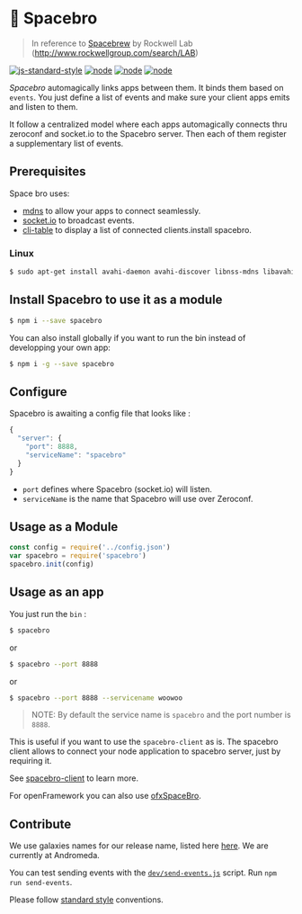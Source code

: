 # 🚀  Spacebro

> In reference to [Spacebrew](http://docs.spacebrew.cc/) by Rockwell Lab (http://www.rockwellgroup.com/search/LAB)

[![js-standard-style](https://img.shields.io/badge/code%20style-standard-brightgreen.svg)](http://standardjs.com/)
[![node](https://img.shields.io/badge/node-0.12.x-brightgreen.svg)](https://nodejs.org/en/)
[![node](https://img.shields.io/badge/node-4.0.x-brightgreen.svg)](https://nodejs.org/en/)
[![node](https://img.shields.io/badge/node-5.3.x-brightgreen.svg)](https://nodejs.org/en/)


*Spacebro* automagically links apps between them. It binds them based on `events`. You just define a list of events and make sure your client apps emits and listen to them.

It follow a centralized model where each apps automagically connects thru zeroconf and socket.io to the Spacebro server. Then each of them register a supplementary list of events.

## Prerequisites

Space bro uses:

* [mdns](https://github.com/agnat/node_mdns) to allow your apps to connect seamlessly.
* [socket.io](http://socket.io) to broadcast events.
* [cli-table](https://github.com/Automattic/cli-table) to display a list of connected clients.install spacebro.

### Linux

```bash
$ sudo apt-get install avahi-daemon avahi-discover libnss-mdns libavahi-compat-libdnssd-dev curl build-essential
```

## Install Spacebro to use it as a module

```bash
$ npm i --save spacebro
```

You can also install globally if you want to run the bin instead of developping your own app:

```bash
$ npm i -g --save spacebro
```


## Configure

Spacebro is awaiting a config file that looks like :

```js
{
  "server": {
    "port": 8888,
    "serviceName": "spacebro"
  }
}
```

* `port` defines where Spacebro (socket.io) will listen.
* `serviceName` is the name that Spacebro will use over Zeroconf.

## Usage as a Module

```js
const config = require('../config.json')
var spacebro = require('spacebro')
spacebro.init(config)
```

## Usage as an app

You just run the `bin` :

```bash
$ spacebro
```
or
```bash
$ spacebro --port 8888
```
or
```bash
$ spacebro --port 8888 --servicename woowoo
```

> NOTE: By default the service name is `spacebro` and the port number is `8888`.

This is useful if you want to use the `spacebro-client` as is. The spacebro client allows to connect your node application to spacebro server, just by requiring it.

See [spacebro-client](https://github.com/soixantecircuits/spacebro-client) to learn more.

For openFramework you can also use [ofxSpaceBro](https://github.com/soixantecircuits/ofxSpacebroClient).

## Contribute

We use galaxies names for our release name, listed here [here](https://en.wikipedia.org/wiki/List_of_galaxies). We are currently at Andromeda.

You can test sending events with the [`dev/send-events.js`](/dev/send-events.js) script. Run `npm run send-events`.

Please follow [standard style](https://github.com/feross/standard) conventions.
